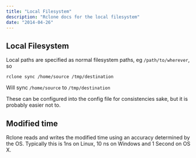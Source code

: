 ```yaml
---
title: "Local Filesystem"
description: "Rclone docs for the local filesystem"
date: "2014-04-26"
---
```


Local Filesystem
----------------

Local paths are specified as normal filesystem paths, eg `/path/to/wherever`, so

    rclone sync /home/source /tmp/destination

Will sync `/home/source` to `/tmp/destination`

These can be configured into the config file for consistencies sake,
but it is probably easier not to.

Modified time
-------------

Rclone reads and writes the modified time using an accuracy determined by
the OS.  Typically this is 1ns on Linux, 10 ns on Windows and 1 Second
on OS X.

